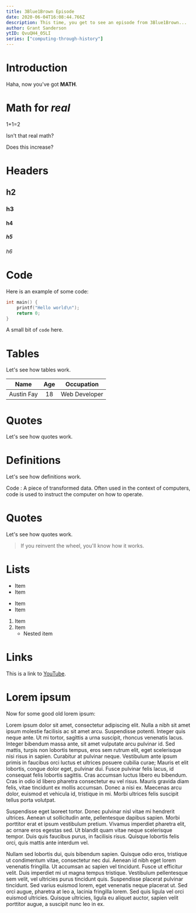 ```yaml
---
title: 3Blue1Brown Episode
date: 2020-06-04T16:08:44.766Z
description: This time, you get to see an episode from 3Blue1Brown...
author: Grant Sanderson
ytID: QvuQH4_05LI
series: ["computing-through-history"]
---
```


# Introduction

Haha, now you've got **MATH**.

# Math for _real_

1+1=2

Isn't that real math?

Does this increase?

# Headers
## h2
### h3
#### h4
##### h5
###### h6

# Code

Here is an example of some code:
```C
int main() {
    printf("Hello world\n");
    return 0;
}
```

A small bit of `code` here.

# Tables

Let's see how tables work.

|Name|Age|Occupation|
|:-:|:-:|:-:|
|Austin Fay|18|Web Developer|

# Quotes

Let's see how quotes work.

# Definitions

Let's see how definitions work.

Code
:   A piece of transformed data. Often used in the context of computers, code is used to instruct the computer on how to operate. 

# Quotes

Let's see how quotes work.

> If you reinvent the wheel, you'll know how it works.

# Lists

* Item
* Item
- Item
- Item

1. Item
2. Item
   * Nested item

# Links

This is a link to [YouTube](https://youtube.com).

# Lorem ipsum

Now for some good old lorem ipsum:

Lorem ipsum dolor sit amet, consectetur adipiscing elit. Nulla a nibh sit amet ipsum molestie facilisis ac sit amet arcu. Suspendisse potenti. Integer quis neque ante. Ut mi tortor, sagittis a urna suscipit, rhoncus venenatis lacus. Integer bibendum massa ante, sit amet vulputate arcu pulvinar id. Sed mattis, turpis non lobortis tempus, eros sem rutrum elit, eget scelerisque nisi risus in sapien. Curabitur at pulvinar neque. Vestibulum ante ipsum primis in faucibus orci luctus et ultrices posuere cubilia curae; Mauris et elit lobortis, congue dolor eget, pulvinar dui. Fusce pulvinar felis lacus, id consequat felis lobortis sagittis. Cras accumsan luctus libero eu bibendum. Cras in odio id libero pharetra consectetur eu vel risus. Mauris gravida diam felis, vitae tincidunt ex mollis accumsan. Donec a nisi ex. Maecenas arcu dolor, euismod et vehicula id, tristique in mi. Morbi ultrices felis suscipit tellus porta volutpat.

Suspendisse eget laoreet tortor. Donec pulvinar nisl vitae mi hendrerit ultrices. Aenean ut sollicitudin ante, pellentesque dapibus sapien. Morbi porttitor erat et ipsum vestibulum pretium. Vivamus imperdiet pharetra elit, ac ornare eros egestas sed. Ut blandit quam vitae neque scelerisque tempor. Duis quis faucibus purus, in facilisis risus. Quisque lobortis felis orci, quis mattis ante interdum vel.

Nullam sed lobortis dui, quis bibendum sapien. Quisque odio eros, tristique ut condimentum vitae, consectetur nec dui. Aenean id nibh eget lorem venenatis fringilla. Ut accumsan ac sapien vel tincidunt. Fusce ut efficitur velit. Duis imperdiet mi ut magna tempus tristique. Vestibulum pellentesque sem velit, vel ultricies purus tincidunt quis. Suspendisse placerat pulvinar tincidunt. Sed varius euismod lorem, eget venenatis neque placerat ut. Sed orci augue, pharetra at leo a, lacinia fringilla lorem. Sed quis ligula vel orci euismod ultricies. Quisque ultricies, ligula eu aliquet auctor, sapien velit porttitor augue, a suscipit nunc leo in ex.